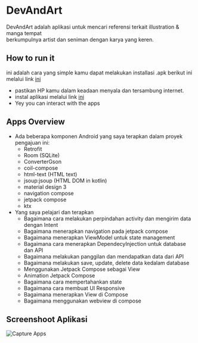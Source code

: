 # DevAndArt
DevAndArt adalah aplikasi untuk mencari referensi terkait illustration & manga tempat <br> 
berkumpulnya artist dan seniman dengan karya yang keren.

## How to run it
ini adalah cara yang simple kamu dapat melakukan installasi .apk berikut ini melalui link [ini](https://github.com/dhino12/DevAndArt/releases/tag/v1.0)
- pastikan HP kamu dalam keadaan menyala dan tersambung internet.
- instal aplikasi melalui link [ini](https://github.com/dhino12/DevAndArt/releases/tag/v1.0)
- Yey you can interact with the apps

## Apps Overview
- Ada beberapa komponen Android yang saya terapkan dalam proyek pengajuan ini:
  - Retrofit
  - Room (SQLite)
  - ConverterGson
  - coil-compose
  - html-text (HTML text)
  - jsoup:jsoup (HTML DOM in kotlin)
  - material design 3
  - navigation compose
  - jetpack compose
  - ktx
- Yang saya pelajari dan terapkan
  - Bagaimana cara melakukan perpindahan activity dan mengirim data dengan Intent
  - Bagaimana menerapkan navigation pada jetpack compose
  - Bagaimana menerapkan ViewModel untuk state management
  - Bagaimana cara menerapkan DependecyInjection untuk database dan API
  - Bagaimana melakukan panggilan dan mendapatkan data dari API
  - Bagaimana melakukan save, update, delete data kedalam database
  - Menggunakan Jetpack Compose sebagai View
  - Animation Jetpack Compose
  - Bagaimana cara mempertahankan state
  - Bagaimana cara membuat UI Responsive
  - Bagaimana menerapkan View di Compose
  - Bagaimana menggunakan webview di compose

## Screenshoot Aplikasi
![Capture Apps](./assets/AppCapture.png)
